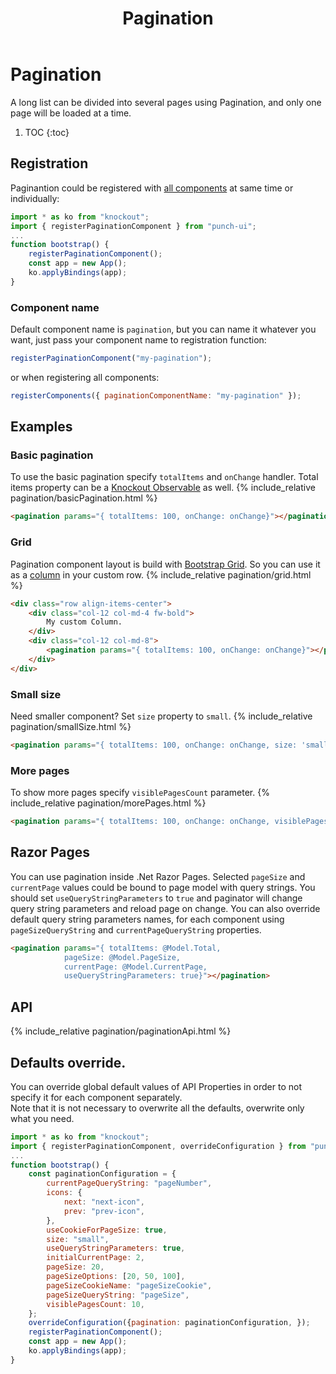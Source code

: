 ﻿---
layout: default
title: Pagination
nav-order: 3
parent: Components
---

<h1>Pagination</h1>
<p>
A long list can be divided into several pages using Pagination, and only one page will be loaded at a time.
</p>

1. TOC
{:toc}

## Registration
Paginantion could be registered with [all components](/punch-ui/#register-components) at same time or individually:
```js
import * as ko from "knockout";
import { registerPaginationComponent } from "punch-ui";
...
function bootstrap() {
    registerPaginationComponent();
    const app = new App();
    ko.applyBindings(app);
}
```
### Component name
Default component name is `pagination`, but you can name it whatever you want, just pass your component name to registration function: 
```js
registerPaginationComponent("my-pagination");
```
or when registering all components:
```js
registerComponents({ paginationComponentName: "my-pagination" });
```

## Examples
### Basic pagination
To use the basic pagination specify `totalItems` and `onChange` handler.
Total items property can be a [Knockout Observable](https://knockoutjs.com/documentation/observables.html) as well.
{% include_relative pagination/basicPagination.html %}
```html
<pagination params="{ totalItems: 100, onChange: onChange}"></pagination>
```

### Grid
Pagination component layout is build with [Bootstrap Grid](https://getbootstrap.com/docs/5.0/layout/grid/).
So you can use it as a [column](https://getbootstrap.com/docs/5.0/layout/columns/) in your custom row.
{% include_relative pagination/grid.html %}
```html
<div class="row align-items-center">
    <div class="col-12 col-md-4 fw-bold">
        My custom Column.
    </div>
    <div class="col-12 col-md-8">
        <pagination params="{ totalItems: 100, onChange: onChange}"></pagination>
    </div>
</div>
```

### Small size
Need smaller component? Set `size` property to `small`.
{% include_relative pagination/smallSize.html %}
```html
<pagination params="{ totalItems: 100, onChange: onChange, size: 'small'}"></pagination>
```
### More pages
To show more pages specify `visiblePagesCount` parameter.
{% include_relative pagination/morePages.html %}
```html
<pagination params="{ totalItems: 100, onChange: onChange, visiblePagesCount: 10 }"></pagination>
```
## Razor Pages
You can use pagination inside .Net Razor Pages. Selected `pageSize` and `currentPage` values could be bound to page model with query strings. You should set `useQueryStringParameters` to `true` and paginator will change query string parameters and reload page on change. You can also override default query string parameters names, for each component using `pageSizeQueryString` and `currentPageQueryString` properties.
```html
<pagination params="{ totalItems: @Model.Total,
            pageSize: @Model.PageSize,
            currentPage: @Model.CurrentPage,
            useQueryStringParameters: true}"></pagination>
```

## API
{% include_relative pagination/paginationApi.html %}

## Defaults override.
You can override global default values of API Properties in order to not specify it for each component separately.  
Note that it is not necessary to overwrite all the defaults, overwrite only what you need.
```js
import * as ko from "knockout";
import { registerPaginationComponent, overrideConfiguration } from "punch-ui";
...
function bootstrap() {
    const paginationConfiguration = {
        currentPageQueryString: "pageNumber",
        icons: {
            next: "next-icon",
            prev: "prev-icon",
        },
        useCookieForPageSize: true,
        size: "small",
        useQueryStringParameters: true,
        initialCurrentPage: 2,
        pageSize: 20,
        pageSizeOptions: [20, 50, 100],
        pageSizeCookieName: "pageSizeCookie",
        pageSizeQueryString: "pageSize",
        visiblePagesCount: 10,
    };
    overrideConfiguration({pagination: paginationConfiguration, });
    registerPaginationComponent();
    const app = new App();
    ko.applyBindings(app);
}
```
